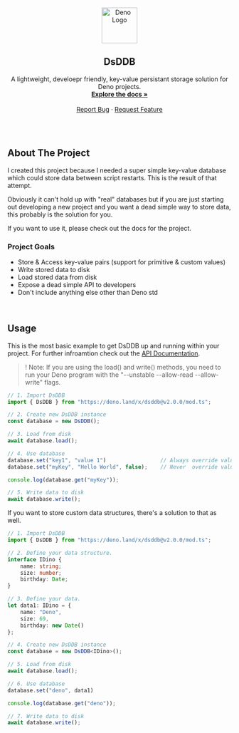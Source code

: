 
<!-- PROJECT LOGO -->
<br />
<p align="center">
  <a href="https://github.com/MaximilianHeidenreich/DsDDB">
    <img src="https://deno.land/images/deno_matrix.png" alt="Deno Logo" width="80" height="80">
  </a>

  <h2 align="center">DsDDB</h2>

  <p align="center">
    A lightweight, develoepr friendly, key-value persistant storage solution for Deno projects</a>.
    <br />
    <a href="https://doc.deno.land/https/deno.land/x/dsddb/mod.ts"><strong>Explore the docs »</strong></a>
    <br />
    <br />
    <a href="https://github.com/MaximilianHeidenreich/DsDDB/issues">Report Bug</a>
    ·
    <a href="https://github.com/MaximilianHeidenreich/DsDDB/issues">Request Feature</a>
  </p>
</p>

<br><br>
<!-- ABOUT THE PROJECT -->
## About The Project

I created this project because I needed a super simple key-value database which could store data between script restarts. This is the result of that attempt.

Obviously it can't hold up with "real" databases but if you are just starting out developing a new project and you want a dead simple way to store data, this probably is the solution for you.

If you want to use it, please check out the docs for the project.

### Project Goals

- Store & Access key-value pairs (support for primitive & custom values)
- Write stored data to disk
- Load stored data from disk
- Expose a dead simple API to developers
- Don't include anything else other than Deno std

<br>

<!-- USAGE -->
## Usage

This is the most basic example to get DsDDB up and running within your project. For further infroamtion check out the [API Documentation](https://doc.deno.land/https/deno.land/x/dsddb/mod.ts).

> ! Note: If you are using the load() and write() methods, you need to run your Deno program with the "--unstable --allow-read --allow-write" flags.

```TypeScript
// 1. Import DsDDB
import { DsDDB } from "https://deno.land/x/dsddb@v2.0.0/mod.ts";

// 2. Create new DsDDB instance
const database = new DsDDB();

// 3. Load from disk
await database.load();

// 4. Use database
database.set("key1", "value 1")                 // Always override value.
database.set("myKey", "Hello World", false);    // Never  override value.

console.log(database.get("myKey"));

// 5. Write data to disk
await database.write();
```


If you want to store custom data structures, there's a solution to that as well.

```TypeScript
// 1. Import DsDDB
import { DsDDB } from "https://deno.land/x/dsddb@v2.0.0/mod.ts";

// 2. Define your data structure.
interface IDino {
    name: string;
    size: number;
    birthday: Date;
}

// 3. Define your data.
let data1: IDino = {
    name: "Deno",
    size: 69,
    birthday: new Date()
};

// 4. Create new DsDDB instance
const database = new DsDDB<IDino>();

// 5. Load from disk
await database.load();

// 6. Use database
database.set("deno", data1)

console.log(database.get("deno"));

// 7. Write data to disk
await database.write();
```